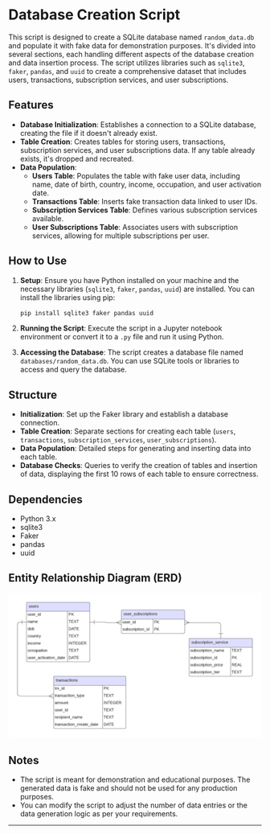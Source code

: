 # Database Creation Script

This script is designed to create a SQLite database named `random_data.db` and populate it with fake data for demonstration purposes. It's divided into several sections, each handling different aspects of the database creation and data insertion process. The script utilizes libraries such as `sqlite3`, `faker`, `pandas`, and `uuid` to create a comprehensive dataset that includes users, transactions, subscription services, and user subscriptions.

## Features

- **Database Initialization**: Establishes a connection to a SQLite database, creating the file if it doesn't already exist.
- **Table Creation**: Creates tables for storing users, transactions, subscription services, and user subscriptions data. If any table already exists, it's dropped and recreated.
- **Data Population**:
  - **Users Table**: Populates the table with fake user data, including name, date of birth, country, income, occupation, and user activation date.
  - **Transactions Table**: Inserts fake transaction data linked to user IDs.
  - **Subscription Services Table**: Defines various subscription services available.
  - **User Subscriptions Table**: Associates users with subscription services, allowing for multiple subscriptions per user.

## How to Use

1. **Setup**: Ensure you have Python installed on your machine and the necessary libraries (`sqlite3`, `faker`, `pandas`, `uuid`) are installed. You can install the libraries using pip:

   ```bash
   pip install sqlite3 faker pandas uuid
   ```

2. **Running the Script**: Execute the script in a Jupyter notebook environment or convert it to a `.py` file and run it using Python.

3. **Accessing the Database**: The script creates a database file named `databases/random_data.db`. You can use SQLite tools or libraries to access and query the database.

## Structure

- **Initialization**: Set up the Faker library and establish a database connection.
- **Table Creation**: Separate sections for creating each table (`users`, `transactions`, `subscription_services`, `user_subscriptions`).
- **Data Population**: Detailed steps for generating and inserting data into each table.
- **Database Checks**: Queries to verify the creation of tables and insertion of data, displaying the first 10 rows of each table to ensure correctness.

## Dependencies

- Python 3.x
- sqlite3
- Faker
- pandas
- uuid

## Entity Relationship Diagram (ERD)

![ERD](images/ERD.png)



## Notes

- The script is meant for demonstration and educational purposes. The generated data is fake and should not be used for any production purposes.
- You can modify the script to adjust the number of data entries or the data generation logic as per your requirements.

---
